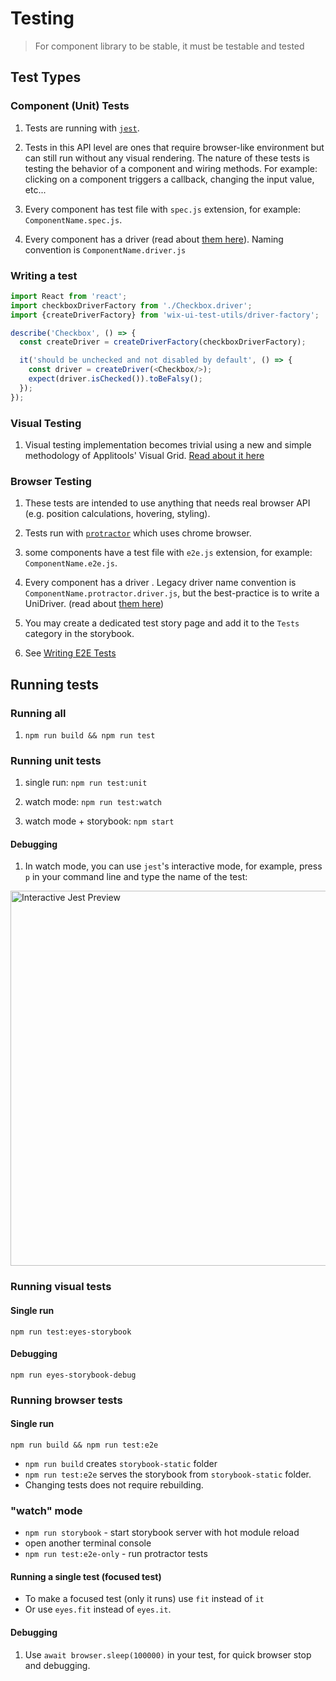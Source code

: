 # Testing

> For component library to be stable, it must be testable and tested

## Test Types

### Component (Unit) Tests

1. Tests are running with [`jest`](https://facebook.github.io/jest/).

1. Tests in this API level are ones that require browser-like environment but can still run without any visual rendering. The nature of these tests is testing the behavior of a component and wiring methods. For example: clicking on a component triggers a callback, changing the input value, etc...

1. Every component has test file with `spec.js` extension, for example: `ComponentName.spec.js`.

1. Every component has a driver (read about [them here](./TEST_DRIVERS_GUIDELINES.md)). Naming convention is `ComponentName.driver.js`

### Writing a test

```js
import React from 'react';
import checkboxDriverFactory from './Checkbox.driver';
import {createDriverFactory} from 'wix-ui-test-utils/driver-factory';

describe('Checkbox', () => {
  const createDriver = createDriverFactory(checkboxDriverFactory);

  it('should be unchecked and not disabled by default', () => {
    const driver = createDriver(<Checkbox/>);
    expect(driver.isChecked()).toBeFalsy();
  });
});
```

### Visual Testing

1. Visual testing implementation becomes trivial using a new and simple methodology of Applitools' Visual Grid. [Read about it here](./VISUAL_TESTING.md)

### Browser Testing

1. These tests are intended to use anything that needs real browser API (e.g. position calculations, hovering, styling).

1. Tests run with [`protractor`](http://www.protractortest.org/#/) which uses chrome browser.

1. some components have a test file with `e2e.js` extension, for example: `ComponentName.e2e.js`.

1. Every component has a driver . Legacy driver name convention is `ComponentName.protractor.driver.js`, but the best-practice is to write a UniDriver. (read about [them here](./TEST_DRIVERS_GUIDELINES.md))

1. You may create a dedicated test story page and add it to the `Tests` category in the storybook.

1. See [Writing E2E Tests](./WRITING_E2E_TESTS.md)

## Running tests

### Running all

1. `npm run build && npm run test`

### Running unit tests

1. single run: `npm run test:unit`

1. watch mode: `npm run test:watch`

1. watch mode + storybook: `npm start`

#### Debugging

1. In watch mode, you can use `jest`'s interactive mode, for example, press `p` in your command line and type the name of the test:
<img src="https://raw.githubusercontent.com/wix/wix-style-react/master/docs/assets/jest-interactive.png" alt="Interactive Jest Preview" width="600">

### Running visual tests

#### Single run

`npm run test:eyes-storybook`

#### Debugging

`npm run eyes-storybook-debug`

### Running browser tests

#### Single run

`npm run build && npm run test:e2e`

- `npm run build` creates `storybook-static` folder
- `npm run test:e2e` serves the storybook from `storybook-static` folder.
- Changing tests does not require rebuilding.

### "watch" mode

- `npm run storybook` - start storybook server with hot module reload
- open another terminal console
- `npm run test:e2e-only` - run protractor tests

#### Running a single test (focused test)

- To make a focused test (only it runs) use `fit` instead of `it`
- Or use `eyes.fit` instead of `eyes.it`.

#### Debugging

1. Use `await browser.sleep(100000)` in your test, for quick browser stop and debugging.
